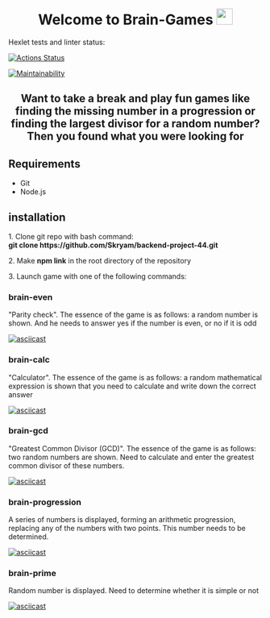 <head>
<h1 align="center">Welcome to Brain-Games <img src="https://github.com/blackcater/blackcater/raw/main/images/Hi.gif" height="32"/></h1>
Hexlet tests and linter status:
  
[![Actions Status](https://github.com/Skryam/backend-project-44/workflows/hexlet-check/badge.svg)](https://github.com/Skryam/backend-project-44/actions)

[![Maintainability](https://api.codeclimate.com/v1/badges/a9c5e1217c8e3509ef09/maintainability)](https://codeclimate.com/github/Skryam/backend-project-44/maintainability)

<h2 align="center">Want to take a break and play fun games like finding the missing number in a progression or finding the largest divisor for a random number?<br>Then you found what you were looking for</h2>
</head>
<body>
 <h2 aling="left">Requirements</h2>
   <ul>
     <li>Git</li>
     <li>Node.js</li>
   </ul>

<h2 aling="left">installation</h2>
<p>1. Clone git repo with bash command:<br><strong>git clone https://github.com/Skryam/backend-project-44.git</strong></p>
<p>2. Make <strong>npm link</strong> in the root directory of the repository</p>
<p>3. Launch game with one of the following commands:</p>
  <h3>brain-even</h3>
  <p>"Parity check". The essence of the game is as follows: a random number is shown. And he needs to answer yes if the number is even, or no if it is odd</p>
  
  [![asciicast](https://asciinema.org/a/zhG4E6LlKDIHTmbLcbixlLS2n.svg)](https://asciinema.org/a/zhG4E6LlKDIHTmbLcbixlLS2n)
  
  <h3>brain-calc</h3>
  <p>"Calculator". The essence of the game is as follows: a random mathematical expression is shown that you need to calculate and write down the correct answer</p>
  
  [![asciicast](https://asciinema.org/a/k9Vsle4F4IwMwJPR0aD6mRMOX.svg)](https://asciinema.org/a/k9Vsle4F4IwMwJPR0aD6mRMOX)
  
  <h3>brain-gcd</h3>
  <p>"Greatest Common Divisor (GCD)". The essence of the game is as follows: two random numbers are shown. Need to calculate and enter the greatest common divisor of these numbers.</p>
  
  [![asciicast](https://asciinema.org/a/17vbgBjhru9NnTmAnCovz44XC.svg)](https://asciinema.org/a/17vbgBjhru9NnTmAnCovz44XC)
     
  <h3>brain-progression</h3>
  <p>A series of numbers is displayed, forming an arithmetic progression, replacing any of the numbers with two points. This number needs to be determined.</p>
     
  [![asciicast](https://asciinema.org/a/0Z4LbGkRqPZe0VHfdm7efVpxB.svg)](https://asciinema.org/a/0Z4LbGkRqPZe0VHfdm7efVpxB)
     
  <h3>brain-prime</h3>
  <p>Random number is displayed. Need to determine whether it is simple or not</p>
     
  [![asciicast](https://asciinema.org/a/46LzcgFn87pKHlrRNozY4AAkF.svg)](https://asciinema.org/a/46LzcgFn87pKHlrRNozY4AAkF)
</body>
